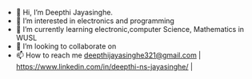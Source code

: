 - 👋 Hi, I’m Deepthi Jayasinghe.
- 👀 I’m interested in electronics and programming
- 🌱 I’m currently learning electronic,computer Science, Mathematics in WUSL
- 💞️ I’m looking to collaborate on 
- 📫 How to reach me deepthijayasinghe321@gmail.com | https://www.linkedin.com/in/deepthi-ns-jayasinghe/ |
<!---
DeepthiJayasinghe321/DeepthiJayasinghe321 is a ✨ special ✨ repository because its `README.md` (this file) appears on your GitHub profile.
You can click the Preview link to take a look at your changes.
--->
